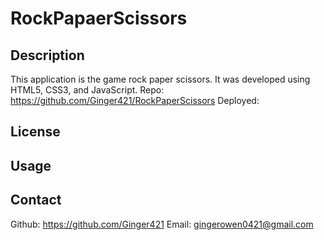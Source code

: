 # RockPapaerScissors
## Description
This application is the game rock paper scissors. It was developed using HTML5, CSS3, and JavaScript.
Repo: https://github.com/Ginger421/RockPaperScissors
Deployed: 
## License

## Usage

## Contact
Github: https://github.com/Ginger421
Email: gingerowen0421@gmail.com